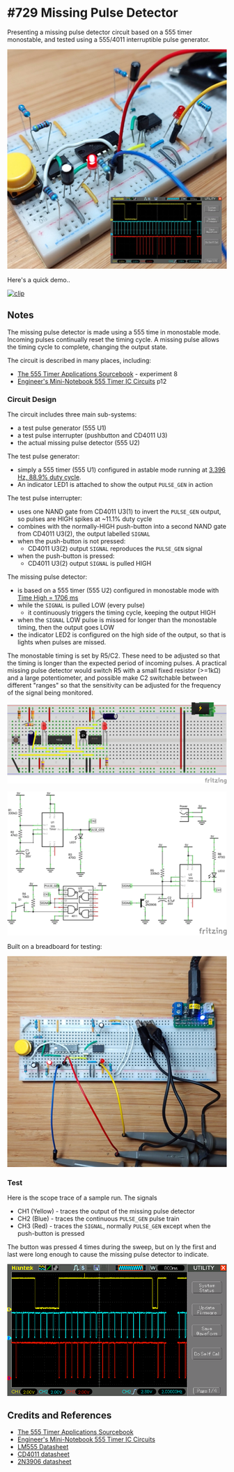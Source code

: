 # #729 Missing Pulse Detector

Presenting a missing pulse detector circuit based on a 555 timer monostable, and tested using a 555/4011 interruptible pulse generator.

![Build](./assets/MissingPulseDetector_build.jpg?raw=true)

Here's a quick demo..

[![clip](https://img.youtube.com/vi/gv7AIcWkxq8/0.jpg)](https://www.youtube.com/watch?v=gv7AIcWkxq8)

## Notes

The missing pulse detector is made using a 555 time in monostable mode.
Incoming pulses continually reset the timing cycle.
A missing pulse allows the timing cycle to complete, changing the output state.

The circuit is described in many places, including:

* [The 555 Timer Applications Sourcebook](../../../books/555-timer-applications-sourcebook/) - experiment 8
* [Engineer's Mini-Notebook 555 Timer IC Circuits](../../../books/engineers-mini-notebook-555-timer-ic-circuits/) p12

### Circuit Design

The circuit includes three main sub-systems:

* a test pulse generator (555 U1)
* a test pulse interrupter (pushbutton and CD4011 U3)
* the actual missing pulse detector (555 U2)

The test pulse generator:

* simply a 555 timer (555 U1) configured in astable mode running at [3.396 Hz, 88.9% duty cycle](https://visual555.tardate.com/?mode=astable&r1=330&r2=47&c=1).
* An indicator LED1 is attached to show the output `PULSE_GEN` in action

The test pulse interrupter:

* uses one NAND gate from CD4011 U3(1) to invert the `PULSE_GEN` output, so pulses are HIGH spikes at ~11.1% duty cycle
* combines with the normally-HIGH push-button into a second NAND gate from CD4011 U3(2), the output labelled `SIGNAL`
* when the push-button is not pressed:
    * CD4011 U3(2) output `SIGNAL` reproduces the `PULSE_GEN` signal
* when the push-button is pressed:
    * CD4011 U3(2) output `SIGNAL` is pulled HIGH

The missing pulse detector:

* is based on a 555 timer (555 U2) configured in monostable mode with [Time High = 1706 ms](https://visual555.tardate.com/?mode=monostable&r1=330&c=4.7)
* while the `SIGNAL` is pulled LOW (every pulse)
    * it continuously triggers the timing cycle, keeping the output HIGH
* when the `SIGNAL` LOW pulse is missed for longer than the monostable timing, then the output goes LOW
* the indicator LED2 is configured on the high side of the output, so that is lights when pulses are missed.

The monostable timing is set by R5/C2. These need to be adjusted so that the timing is longer than the expected period of incoming pulses. A practical missing pulse detector would switch R5 with a small fixed resistor (>=1kΩ) and a large potentiometer, and possible make C2 switchable between different "ranges" so that the sensitivity can be adjusted for the frequency of the signal being monitored.

![bb](./assets/MissingPulseDetector_bb.jpg?raw=true)

![schematic](./assets/MissingPulseDetector_schematic.jpg?raw=true)

Built on a breadboard for testing:

![bb_build](./assets/MissingPulseDetector_bb_build.jpg?raw=true)

### Test

Here is the scope trace of a sample run. The signals

* CH1 (Yellow) - traces the output of the missing pulse detector
* CH2 (Blue) - traces the continuous `PULSE_GEN` pulse train
* CH3 (Red) - traces the `SIGNAL`, normally `PULSE_GEN` except when the push-button is pressed

The button was pressed 4 times during the sweep, but on ly the first and last were long enough to cause the missing pulse detector to indicate.

![scope_test1](./assets/scope_test1.gif)

## Credits and References

* [The 555 Timer Applications Sourcebook](../../../books/555-timer-applications-sourcebook/)
* [Engineer's Mini-Notebook 555 Timer IC Circuits](../../../books/engineers-mini-notebook-555-timer-ic-circuits/)
* [LM555 Datasheet](https://www.futurlec.com/Linear/LM555CN.shtml)
* [CD4011 datasheet](https://www.futurlec.com/4000Series/CD4011.shtml)
* [2N3906 datasheet](https://www.futurlec.com/Transistors/2N3906.shtml)
